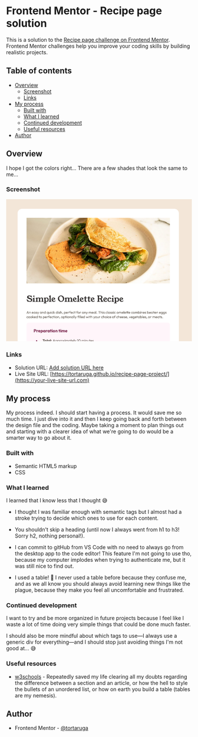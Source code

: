 # Frontend Mentor - Recipe page solution

This is a solution to the [Recipe page challenge on Frontend Mentor](https://www.frontendmentor.io/challenges/recipe-page-KiTsR8QQKm). Frontend Mentor challenges help you improve your coding skills by building realistic projects. 

## Table of contents

- [Overview](#overview)
  - [Screenshot](#screenshot)
  - [Links](#links)
- [My process](#my-process)
  - [Built with](#built-with)
  - [What I learned](#what-i-learned)
  - [Continued development](#continued-development)
  - [Useful resources](#useful-resources)
- [Author](#author)


## Overview

I hope I got the colors right... There are a few shades that look the same to me... 

### Screenshot

![](./assets/images/Screenshot%202024-06-12%20at%2021-16-44%20Frontend%20Mentor%20Recipe%20page.png)


### Links

- Solution URL: [Add solution URL here](https://your-solution-url.com)
- Live Site URL: [https://tortaruga.github.io/recipe-page-project/](https://your-live-site-url.com)

## My process

My process indeed. I should start having a process. It would save me so much time. I just dive into it and then I keep going back and forth between the design file and the coding. Maybe taking a moment to plan things out and starting with a clearer idea of what we're going to do would be a smarter way to go about it.

### Built with

- Semantic HTML5 markup
- CSS

### What I learned

I learned that I know less that I thought 😅

- I thought I was familiar enough with semantic tags but I almost had a stroke trying to decide which ones to use for each content.

- You shouldn't skip a heading (until now I always went from h1 to h3! Sorry h2, nothing personal!).

- I can commit to gitHub from VS Code with no need to always go from the desktop app to the code editor! This feature I'm not going to use tho, because my computer implodes when trying to authenticate me, but it was still nice to find out.

- I used a table! 🎉 I never used a table before because they confuse me, and as we all know you should always avoid learning new things like the plague, because they make you feel all uncomfortable and frustrated.

### Continued development

I want to try and be more organized in future projects because I feel like I waste a lot of time doing very simple things that could be done much faster. 

I should also be more mindful about which tags to use—I always use a generic div for everything—and I should stop just avoiding things I'm not good at... 😅

### Useful resources

- [w3schools](https://www.w3schools.com/) - Repeatedly saved my life clearing all my doubts regarding the difference between a section and an article, or how the hell to style the bullets of an unordered list, or how on earth you build a table (tables are my nemesis).

## Author

- Frontend Mentor - [@tortaruga](https://www.frontendmentor.io/profile/tortaruga)

